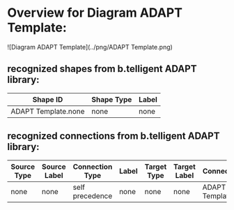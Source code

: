 # Overview for Diagram **ADAPT Template**:

![Diagram ADAPT Template](../png/ADAPT Template.png)
## recognized shapes from b.telligent ADAPT library:

|Shape ID|Shape Type|Label|
|--------|----------|-----|
|ADAPT Template.none|none|none|

## recognized connections from b.telligent ADAPT library:

|Source Type|Source Label|Connection Type|Label|Target Type|Target Label|Connection ID|Source ID|Target ID|
|-----------|------------|---------------|-----|-----------|------------|-------------|---------|---------|
|none|none|self precedence|none|none|none|ADAPT Template.none|ADAPT Template.none|ADAPT Template.none
